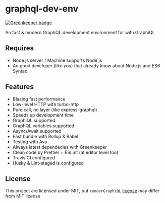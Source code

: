 # graphql-dev-env

[![Greenkeeper badge](https://badges.greenkeeper.io/dalisoft/graphql-dev-env.svg)](https://greenkeeper.io/)

An fast & modern GraphQL development environment for with GraphiQL

## Requires

- Node.js server / Machine supports Node.js
- An good developer (like you) that already know about Node.js and ES6 Syntax

## Features

- Blazing fast performance
- Low-level HTTP with turbo-http
- Pure call, no layer (like express-graphql)
- Speeds up development time
- GraphiQL supported
- GraphQL variables supported
- Async/Await supported
- Fast bundle with Rollup & Babel
- Testing with Ava
- Always latest dependecies with Greenkeeper
- Clean code by Prettier + ESLint (at editor level too)
- Travis CI configured
- Husky & Lint-staged is configured

## License

This project are licensed under MIT, but `renderGraphiQL` [license](https://github.com/graphql/express-graphql/blob/master/LICENSE) may differ from MIT license
